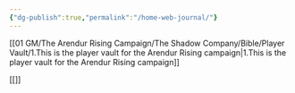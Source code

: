 ```yaml
---
{"dg-publish":true,"permalink":"/home-web-journal/"}
---
```



[[01 GM/The Arendur Rising Campaign/The Shadow Company/Bible/Player Vault/1.This is the player vault for the Arendur Rising campaign\|1.This is the player vault for the Arendur Rising campaign]]

[[]]
